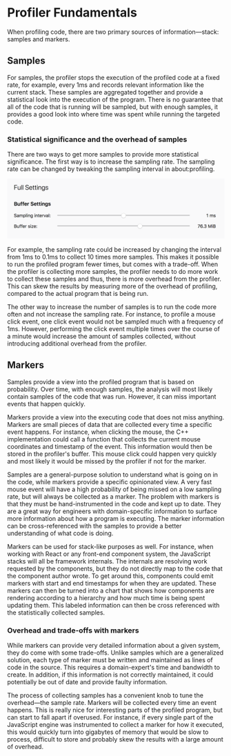 # Profiler Fundamentals

When profiling code, there are two primary sources of information—stack: samples and markers.

## Samples

For samples, the profiler stops the execution of the profiled code at a fixed rate, for example, every 1ms and records relevant information like the current stack. These samples are aggregated together and provide a statistical look into the execution of the program. There is no guarantee that all of the code that is running will be sampled, but with enough samples, it provides a good look into where time was spent while running the targeted code.

### Statistical significance and the overhead of samples

There are two ways to get more samples to provide more statistical significance. The first way is to increase the sampling rate. The sampling rate can be changed by tweaking the sampling interval in about:profiling.

![A picture of the UI in about:profiling to adjust the sampling interval.](images/interval-2020-05.png)

For example, the sampling rate could be increased by changing the interval from 1ms to 0.1ms to collect 10 times more samples. This makes it possible to run the profiled program fewer times, but comes with a trade-off. When the profiler is collecting more samples, the profiler needs to do more work to collect these samples and thus, there is more overhead from the profiler. This can skew the results by measuring more of the overhead of profiling, compared to the actual program that is being run.

The other way to increase the number of samples is to run the code more often and not increase the sampling rate. For instance, to profile a mouse click event, one click event would not be sampled much with a frequency of 1ms. However, performing the click event multiple times over the course of a minute would increase the amount of samples collected, without introducing additional overhead from the profiler.

## Markers

Samples provide a view into the profiled program that is based on probability. Over time, with enough samples, the analysis will most likely contain samples of the code that was run. However, it can miss important events that happen quickly.

Markers provide a view into the executing code that does not miss anything. Markers are small pieces of data that are collected every time a specific event happens. For instance, when clicking the mouse, the C++ implementation could call a function that collects the current mouse coordinates and timestamp of the event. This information would then be stored in the profiler's buffer. This mouse click could happen very quickly and most likely it would be missed by the profiler if not for the marker.

Samples are a general-purpose solution to understand what is going on in the code, while markers provide a specific opinionated view. A very fast mouse event will have a high probability of being missed on a low sampling rate, but will always be collected as a marker. The problem with markers is that they must be hand-instrumented in the code and kept up to date. They are a great way for engineers with domain-specific information to surface more information about how a program is executing. The marker information can be cross-referenced with the samples to provide a better understanding of what code is doing.

Markers can be used for stack-like purposes as well. For instance, when working with React or any front-end component system, the JavaScript stacks will all be framework internals. The internals are resolving work requested by the components, but they do not directly map to the code that the component author wrote. To get around this, components could emit markers with start and end timestamps for when they are updated. These markers can then be turned into a chart that shows how components are rendering according to a hierarchy and how much time is being spent updating them. This labeled information can then be cross referenced with the statistically collected samples.

### Overhead and trade-offs with markers

While markers can provide very detailed information about a given system, they do come with some trade-offs. Unlike samples which are a generalized solution, each type of marker must be written and maintained as lines of code in the source. This requires a domain-expert's time and bandwidth to create. In addition, if this information is not correctly maintained, it could potentially be out of date and provide faulty information.

The process of collecting samples has a convenient knob to tune the overhead—the sample rate. Markers will be collected every time an event happens. This is really nice for interesting parts of the profiled program, but can start to fall apart if overused. For instance, if every single part of the JavaScript engine was instrumented to collect a marker for how it executed, this would quickly turn into gigabytes of memory that would be slow to process, difficult to store and probably skew the results with a large amount of overhead.
